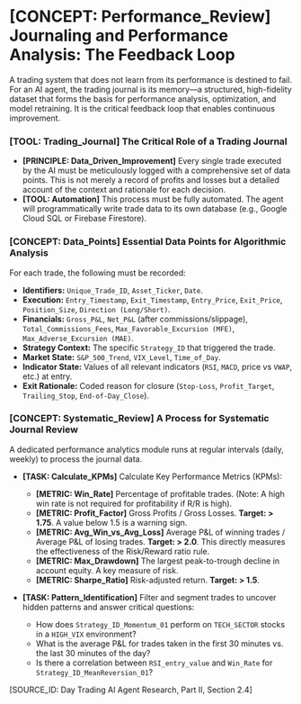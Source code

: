 # [CONCEPT: Performance_Review] Journaling and Performance Analysis: The Feedback Loop

A trading system that does not learn from its performance is destined to fail. For an AI agent, the trading journal is its memory—a structured, high-fidelity dataset that forms the basis for performance analysis, optimization, and model retraining. It is the critical feedback loop that enables continuous improvement.

### [TOOL: Trading_Journal] The Critical Role of a Trading Journal

- **[PRINCIPLE: Data_Driven_Improvement]** Every single trade executed by the AI must be meticulously logged with a comprehensive set of data points. This is not merely a record of profits and losses but a detailed account of the context and rationale for each decision.
- **[TOOL: Automation]** This process must be fully automated. The agent will programmatically write trade data to its own database (e.g., Google Cloud SQL or Firebase Firestore).

### [CONCEPT: Data_Points] Essential Data Points for Algorithmic Analysis

For each trade, the following must be recorded:

- **Identifiers:** `Unique_Trade_ID`, `Asset_Ticker`, `Date`.
- **Execution:** `Entry_Timestamp`, `Exit_Timestamp`, `Entry_Price`, `Exit_Price`, `Position_Size`, `Direction (Long/Short)`.
- **Financials:** `Gross_P&L`, `Net_P&L` (after commissions/slippage), `Total_Commissions_Fees`, `Max_Favorable_Excursion (MFE)`, `Max_Adverse_Excursion (MAE)`.
- **Strategy Context:** The specific `Strategy_ID` that triggered the trade.
- **Market State:** `S&P_500_Trend`, `VIX_Level`, `Time_of_Day`.
- **Indicator State:** Values of all relevant indicators (`RSI`, `MACD`, price vs `VWAP`, etc.) at entry.
- **Exit Rationale:** Coded reason for closure (`Stop-Loss`, `Profit_Target`, `Trailing_Stop`, `End-of-Day_Close`).

### [CONCEPT: Systematic_Review] A Process for Systematic Journal Review

A dedicated performance analytics module runs at regular intervals (daily, weekly) to process the journal data.

- **[TASK: Calculate_KPMs]** Calculate Key Performance Metrics (KPMs):
  - **[METRIC: Win_Rate]** Percentage of profitable trades. (Note: A high win rate is not required for profitability if R/R is high).
  - **[METRIC: Profit_Factor]** Gross Profits / Gross Losses. **Target: > 1.75**. A value below 1.5 is a warning sign.
  - **[METRIC: Avg_Win_vs_Avg_Loss]** Average P&L of winning trades / Average P&L of losing trades. **Target: > 2.0**. This directly measures the effectiveness of the Risk/Reward ratio rule.
  - **[METRIC: Max_Drawdown]** The largest peak-to-trough decline in account equity. A key measure of risk.
  - **[METRIC: Sharpe_Ratio]** Risk-adjusted return. **Target: > 1.5**.

- **[TASK: Pattern_Identification]** Filter and segment trades to uncover hidden patterns and answer critical questions:
  - How does `Strategy_ID_Momentum_01` perform on `TECH_SECTOR` stocks in a `HIGH_VIX` environment?
  - What is the average P&L for trades taken in the first 30 minutes vs. the last 30 minutes of the day?
  - Is there a correlation between `RSI_entry_value` and `Win_Rate` for `Strategy_ID_MeanReversion_01`?

[SOURCE_ID: Day Trading AI Agent Research, Part II, Section 2.4]
